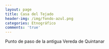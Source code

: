 ```yaml
---
layout: page
title: Casa del Tejado
header-img: /img/fondo-azul.png
categories: Etnográfico
comments: 'true'
---
```



Punto de paso de la antigua Vereda de Quintanar

<div class="photo-gallery">
<ul>
</ul>
</div>
